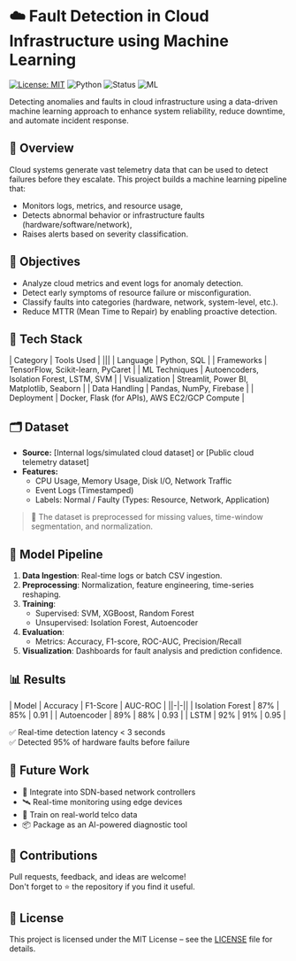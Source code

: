 # ☁️ Fault Detection in Cloud Infrastructure using Machine Learning
[![License: MIT](https://img.shields.io/badge/License-MIT-green.svg)](LICENSE)
![Python](https://img.shields.io/badge/Python-3.10+-blue.svg)
![Status](https://img.shields.io/badge/Project-Active-brightgreen)
![ML](https://img.shields.io/badge/Machine%20Learning-Sklearn%20%7C%20XGBoost-orange)




Detecting anomalies and faults in cloud infrastructure using a data-driven machine learning approach to enhance system reliability, reduce downtime, and automate incident response.




## 🧠 Overview

Cloud systems generate vast telemetry data that can be used to detect failures before they escalate. This project builds a machine learning pipeline that:
- Monitors logs, metrics, and resource usage,
- Detects abnormal behavior or infrastructure faults (hardware/software/network),
- Raises alerts based on severity classification.



## 🎯 Objectives

- Analyze cloud metrics and event logs for anomaly detection.
- Detect early symptoms of resource failure or misconfiguration.
- Classify faults into categories (hardware, network, system-level, etc.).
- Reduce MTTR (Mean Time to Repair) by enabling proactive detection.



## 🧰 Tech Stack

| Category          | Tools Used                                     |
|||
| Language          | Python, SQL                                    |
| Frameworks        | TensorFlow, Scikit-learn, PyCaret              |
| ML Techniques     | Autoencoders, Isolation Forest, LSTM, SVM      |
| Visualization     | Streamlit, Power BI, Matplotlib, Seaborn       |
| Data Handling     | Pandas, NumPy, Firebase                        |
| Deployment        | Docker, Flask (for APIs), AWS EC2/GCP Compute |



## 🗂️ Dataset

- **Source:** [Internal logs/simulated cloud dataset] or [Public cloud telemetry dataset]
- **Features:**
  - CPU Usage, Memory Usage, Disk I/O, Network Traffic
  - Event Logs (Timestamped)
  - Labels: Normal / Faulty (Types: Resource, Network, Application)

> 📝 The dataset is preprocessed for missing values, time-window segmentation, and normalization.



## 🔁 Model Pipeline

1. **Data Ingestion**: Real-time logs or batch CSV ingestion.
2. **Preprocessing**: Normalization, feature engineering, time-series reshaping.
3. **Training**:
   - Supervised: SVM, XGBoost, Random Forest
   - Unsupervised: Isolation Forest, Autoencoder
4. **Evaluation**:
   - Metrics: Accuracy, F1-score, ROC-AUC, Precision/Recall
5. **Visualization**: Dashboards for fault analysis and prediction confidence.



## 📊 Results

| Model            | Accuracy | F1-Score | AUC-ROC |
||-|-||
| Isolation Forest | 87%      | 85%      | 0.91    |
| Autoencoder      | 89%      | 88%      | 0.93    |
| LSTM             | 92%      | 91%      | 0.95    |

✅ Real-time detection latency < 3 seconds  
✅ Detected 95% of hardware faults before failure


## 🧠 Future Work

- 🔧 Integrate into SDN-based network controllers  
- 🛰️ Real-time monitoring using edge devices  
- 🧠 Train on real-world telco data  
- 📦 Package as an AI-powered diagnostic tool  



## 🤝 Contributions

Pull requests, feedback, and ideas are welcome!  
Don't forget to ⭐️ the repository if you find it useful.



## 📜 License

This project is licensed under the MIT License – see the [LICENSE](LICENSE) file for details.

